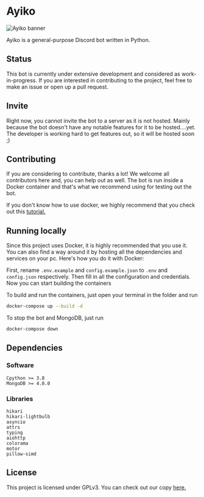 # Ayiko

![Ayiko banner](https://cdn.discordapp.com/attachments/783359069993435150/816651655470383104/ayiko_banner.png)

Ayiko is a general-purpose Discord bot written in Python.

## Status
This bot is currently under extensive development and considered as work-in-progress. 
If you are interested in contributing to the project, feel free to make an issue or open up a pull request.

## Invite
Right now, you cannot invite the bot to a server as it is not hosted. Mainly because the bot doesn't have any notable features for it to be hosted....yet.
The developer is working hard to get features out, so it will be hosted soon ;)

## Contributing
If you are considering to contribute, thanks a lot! We welcome all contributors here and, you can help out as well.
The bot is run inside a Docker container and that's what we recommend using for testing out the bot.

If you don't know how to use docker, we highly recommend that you check out this [tutorial.](https://www.youtube.com/watch?v=fqMOX6JJhGo)

## Running locally

Since this project uses Docker, it is highly recommended that you use it. You can also find a way around 
it by hosting all the dependencies and services on your pc. Here's how you do it with Docker:

First, rename `.env.example` and `config.example.json` to `.env` and `config.json` respectively.
Then fill in all the configuration and credentials. Now you can start building the containers

To build and run the containers, just open your terminal in the folder and run

```bash
docker-compose up --build -d
```

To stop the bot and MongoDB, just run
```bash
docker-compose down
```

## Dependencies

### Software
```
Cpython >= 3.8
MongoDB >= 4.0.0
```

### Libraries

```
hikari
hikari-lightbulb
asyncio
attrs
typing
aiohttp
colorama
motor
pillow-simd
```

## License

This project is licensed under GPLv3. You can check out our copy [here.](COPYING)